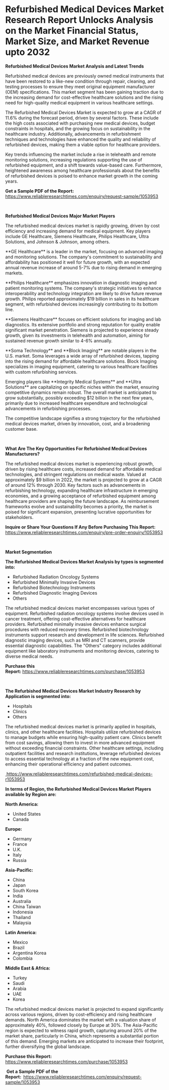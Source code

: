 <p><h1>Refurbished Medical Devices Market Research Report Unlocks Analysis on the Market Financial Status, Market Size, and Market Revenue upto 2032</h1></p><p><strong>Refurbished Medical Devices Market Analysis and Latest Trends</strong></p>
<p><p>Refurbished medical devices are previously owned medical instruments that have been restored to a like-new condition through repair, cleaning, and testing processes to ensure they meet original equipment manufacturer (OEM) specifications. This market segment has been gaining traction due to the increasing demand for cost-effective healthcare solutions and the rising need for high-quality medical equipment in various healthcare settings.</p><p>The Refurbished Medical Devices Market is expected to grow at a CAGR of 11.6% during the forecast period, driven by several factors. These include the high costs associated with purchasing new medical devices, budget constraints in hospitals, and the growing focus on sustainability in the healthcare industry. Additionally, advancements in refurbishment techniques and technologies have enhanced the quality and reliability of refurbished devices, making them a viable option for healthcare providers.</p><p>Key trends influencing the market include a rise in telehealth and remote monitoring solutions, increasing regulations supporting the use of refurbished equipment, and a shift towards value-based care. Furthermore, heightened awareness among healthcare professionals about the benefits of refurbished devices is poised to enhance market growth in the coming years.</p></p>
<p><strong>Get a Sample PDF of the Report:&nbsp;</strong> <a href="https://www.reliableresearchtimes.com/enquiry/request-sample/1053953?utm_campaign=2216&utm_medium=2&utm_source=Github&utm_content=ia&utm_term=13042025&utm_id=refurbished-medical-devices">https://www.reliableresearchtimes.com/enquiry/request-sample/1053953</a></p>
<p>&nbsp;</p>
<p><strong>Refurbished Medical Devices Major Market Players</strong></p>
<p><p>The refurbished medical devices market is rapidly growing, driven by cost efficiency and increasing demand for medical equipment. Key players include GE Healthcare, Siemens Healthcare, Philips Healthcare, Ultra Solutions, and Johnson & Johnson, among others.</p><p>**GE Healthcare** is a leader in the market, focusing on advanced imaging and monitoring solutions. The company's commitment to sustainability and affordability has positioned it well for future growth, with an expected annual revenue increase of around 5-7% due to rising demand in emerging markets.</p><p>**Philips Healthcare** emphasizes innovation in diagnostic imaging and patient monitoring systems. The company's strategic initiatives to enhance interoperability and technology integration are likely to drive future revenue growth. Philips reported approximately $19 billion in sales in its healthcare segment, with refurbished devices increasingly contributing to its bottom line.</p><p>**Siemens Healthcare** focuses on efficient solutions for imaging and lab diagnostics. Its extensive portfolio and strong reputation for quality enable significant market penetration. Siemens is projected to experience steady growth, given its investments in telehealth and automation, aiming for sustained revenue growth similar to 4-6% annually.</p><p>**Soma Technology** and **Block Imaging** are notable players in the U.S. market. Soma leverages a wide array of refurbished devices, tapping into the rising demand for affordable healthcare solutions. Block Imaging specializes in imaging equipment, catering to various healthcare facilities with custom refurbishing services.</p><p>Emerging players like **Integrity Medical Systems** and **Ultra Solutions** are capitalizing on specific niches within the market, ensuring competitive dynamics remain robust. The overall market is anticipated to grow substantially, possibly exceeding $12 billion in the next few years, primarily due to increased healthcare expenditure and technological advancements in refurbishing processes. </p><p>The competitive landscape signifies a strong trajectory for the refurbished medical devices market, driven by innovation, cost, and a broadening customer base.</p></p>
<p>&nbsp;</p>
<p><strong>What Are The Key Opportunities For Refurbished Medical Devices Manufacturers?</strong></p>
<p><p>The refurbished medical devices market is experiencing robust growth, driven by rising healthcare costs, increased demand for affordable medical technologies, and stringent regulations on medical waste. Valued at approximately $9 billion in 2022, the market is projected to grow at a CAGR of around 12% through 2030. Key factors such as advancements in refurbishing technology, expanding healthcare infrastructure in emerging economies, and a growing acceptance of refurbished equipment among healthcare providers are shaping the future landscape. As reimbursement frameworks evolve and sustainability becomes a priority, the market is poised for significant expansion, presenting lucrative opportunities for stakeholders.</p></p>
<p><strong>Inquire or Share Your Questions If Any Before Purchasing This Report:</strong> <a href="https://www.reliableresearchtimes.com/enquiry/pre-order-enquiry/1053953?utm_campaign=2216&utm_medium=2&utm_source=Github&utm_content=ia&utm_term=13042025&utm_id=refurbished-medical-devices">https://www.reliableresearchtimes.com/enquiry/pre-order-enquiry/1053953</a></p>
<p>&nbsp;</p>
<p><strong>Market Segmentation</strong></p>
<p><strong>The Refurbished Medical Devices Market Analysis by types is segmented into:</strong></p>
<p><ul><li>Refurbished Radiation Oncology Systems</li><li>Refurbished Minimally Invasive Devices</li><li>Refurbished Biotechnology Instruments</li><li>Refurbished Diagnostic Imaging Devices</li><li>Others</li></ul></p>
<p><p>The refurbished medical devices market encompasses various types of equipment. Refurbished radiation oncology systems involve devices used in cancer treatment, offering cost-effective alternatives for healthcare providers. Refurbished minimally invasive devices enhance surgical procedures with reduced recovery times. Refurbished biotechnology instruments support research and development in life sciences. Refurbished diagnostic imaging devices, such as MRI and CT scanners, provide essential diagnostic capabilities. The "Others" category includes additional equipment like laboratory instruments and monitoring devices, catering to diverse medical needs.</p></p>
<p><strong>Purchase this Report:&nbsp;</strong><a href="https://www.reliableresearchtimes.com/purchase/1053953?utm_campaign=2216&utm_medium=2&utm_source=Github&utm_content=ia&utm_term=13042025&utm_id=refurbished-medical-devices">https://www.reliableresearchtimes.com/purchase/1053953</a></p>
<p>&nbsp;</p>
<p><strong>The Refurbished Medical Devices Market Industry Research by Application is segmented into:</strong></p>
<p><ul><li>Hospitals</li><li>Clinics</li><li>Others</li></ul></p>
<p><p>The refurbished medical devices market is primarily applied in hospitals, clinics, and other healthcare facilities. Hospitals utilize refurbished devices to manage budgets while ensuring high-quality patient care. Clinics benefit from cost savings, allowing them to invest in more advanced equipment without exceeding financial constraints. Other healthcare settings, including outpatient facilities and research institutions, leverage refurbished devices to access essential technology at a fraction of the new equipment cost, enhancing their operational efficiency and patient outcomes.</p></p>
<p><a href="https://www.reliableresearchtimes.com/refurbished-medical-devices-r1053953?utm_campaign=2216&utm_medium=2&utm_source=Github&utm_content=ia&utm_term=13042025&utm_id=refurbished-medical-devices">&nbsp;https://www.reliableresearchtimes.com/refurbished-medical-devices-r1053953</a></p>
<p><strong>In terms of Region, the Refurbished Medical Devices Market Players available by Region are:</strong></p>
<p>
    <p> <strong> North America: </strong>
        <ul>
            <li>United States</li>
            <li>Canada</li>
        </ul>
        </p> 
    <p> <strong> Europe: </strong>
        <ul>
            <li>Germany</li>
            <li>France</li>
            <li>U.K.</li>
            <li>Italy</li>
            <li>Russia</li>
        </ul>
        </p> 
    <p> <strong> Asia-Pacific: </strong>
        <ul>
            <li>China</li>
            <li>Japan</li>
            <li>South Korea</li>
            <li>India</li>
            <li>Australia</li>
            <li>China Taiwan</li>
            <li>Indonesia</li>
            <li>Thailand</li>
            <li>Malaysia</li>
        </ul>
        </p> 
    <p> <strong> Latin America: </strong>
        <ul>
            <li>Mexico</li>
            <li>Brazil</li>
            <li>Argentina Korea</li>
            <li>Colombia</li>
        </ul>
        </p> 
    <p> <strong> Middle East & Africa: </strong>
        <ul>
            <li>Turkey</li>
            <li>Saudi</li>
            <li>Arabia</li>
            <li>UAE</li>
            <li>Korea</li>
        </ul>
    </p>
    </p>
<p><p>The refurbished medical devices market is projected to expand significantly across various regions, driven by cost-efficiency and rising healthcare demands. North America dominates the market with a valuation share of approximately 40%, followed closely by Europe at 30%. The Asia-Pacific region is expected to witness rapid growth, capturing around 20% of the market share, particularly in China, which represents a substantial portion of this demand. Emerging markets are anticipated to increase their footprint, further diversifying the global landscape.</p></p>
<p><strong>Purchase this Report: </strong><a href="https://www.reliableresearchtimes.com/purchase/1053953?utm_campaign=2216&utm_medium=2&utm_source=Github&utm_content=ia&utm_term=13042025&utm_id=refurbished-medical-devices">https://www.reliableresearchtimes.com/purchase/1053953</a></p>
<p>&nbsp;<strong>Get a Sample PDF of the Report:&nbsp;&nbsp;</strong><a href="https://www.reliableresearchtimes.com/enquiry/request-sample/1053953?utm_campaign=2216&utm_medium=2&utm_source=Github&utm_content=ia&utm_term=13042025&utm_id=refurbished-medical-devices">https://www.reliableresearchtimes.com/enquiry/request-sample/1053953</a></p>
<p><strong></strong></p>
<p><p></p><p></p><p></p></p>